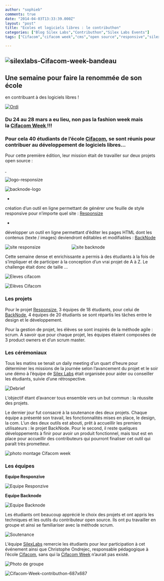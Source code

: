 ```yaml
---
author: "sophieb"
comments: true
date: "2014-04-03T13:33:39.000Z"
layout: "post"
title: "Ecoles et logiciels libres : le contributhon"
categories: ["Blog Silex Labs","Contributhon","Silex Labs Events"]
tags: ["Cifacom","cifacom week","cms","open source","responsive","silex labs"]

---
```

## ![silexlabs-Cifacom-week-bandeau](https://www.silexlabs.org/wp-content/uploads/2014/03/silexlabs-Cifacom-week-bandeau.png)




##




## Une semaine pour faire la renommée de son école
en contribuant à des logiciels libres !




[![Ordi ](https://www.silexlabs.org/wp-content/uploads/2014/04/ecran.jpg)](https://www.silexlabs.org/wp-content/uploads/2014/04/ecran.jpg)





### Du 24 au 28 mars a eu lieu, non pas la fashion week mais la [Cifacom Week ](https://www.silexlabs.org/201551/the-blog/blog-silex-labs/sl-events/cifacom-week-40-etudiants-pour-creer-2-projets-open-source-en-1-semaine/)!!!




### Pour cela 40 étudiants de l’école [Cifacom](http://www.cifacom.com/), se sont réunis pour contribuer au développement de logiciels libres…




Pour cette première édition, leur mission était de travailler sur deux projets open source :




[ ](https://www.silexlabs.org/wp-content/uploads/2014/04/Capture-d’écran-2014-04-01-à-11.44.50.png)




![logo-responsize](https://www.silexlabs.org/wp-content/uploads/2014/04/logo-responsize.png)




![backnode-logo](https://www.silexlabs.org/wp-content/uploads/2014/04/backnode-logo.jpeg)







  *


création d’un outil en ligne permettant de générer une feuille de style responsive pour n’importe quel site : [Responsize](http://www.responsize.org/)







  *


développer un outil en ligne permettant d’éditer les pages HTML dont les contenus (texte / images) deviendront éditables et modifiables : [BackNode](http://www.backnode.io/)





![site responsize](https://www.silexlabs.org/wp-content/uploads/2014/04/Responsize-201x687.png)                          ![site backnode](https://www.silexlabs.org/wp-content/uploads/2014/04/Backnode-292x687.png)

Cette semaine dense et enrichissante a permis à des étudiants à la fois de s’impliquer et de participer à la conception d’un vrai projet de A à Z. Le challenge était donc de taille …

![Eleves cifacom](https://www.silexlabs.org/wp-content/uploads/2014/04/bloc-groupe-687x164.jpg)

![Elèves Cifacom](https://www.silexlabs.org/wp-content/uploads/2014/04/bloc-eleves-687x199.jpg)


### **Les projets**




Pour le projet [Responsize](http://www.responsize.org/), 3 équipes de 18 étudiants, pour celui de [BackNode](http://www.backnode.io/), 4 équipes de 20 étudiants se sont répartis les tâches entre le design et le développement.




Pour la gestion de projet, les élèves se sont inspirés de la méthode agile : scrum. A savoir que pour chaque projet, les équipes étaient composées de 3 product owners et d’un scrum master.





### **Les cérémoniaux**




Tous les matins se tenait un daily meeting d’un quart d’heure pour déterminer les missions de la journée selon l’avancement du projet et le soir une démo à l’équipe de [Silex Labs](https://www.silexlabs.org/) était organisée pour aider ou conseiller les étudiants, suivie d’une rétrospective.




![Debrief](https://www.silexlabs.org/wp-content/uploads/2014/04/bloc-debreif-687x460.jpg)




L’objectif étant d’avancer tous ensemble vers un but commun : la réussite des projets.




Le dernier jour fut consacré à la soutenance des deux projets. Chaque équipe a présenté son travail, les fonctionnalités mises en place, le design, la com. L’un des deux outils est abouti, prêt à accueillir les premiers utilisateurs : le projet BackNode. Pour le second, il reste quelques développements à finir pour avoir un produit fonctionnel, mais tout est en place pour accueillir des contributeurs qui pourront finaliser cet outil qui paraît très prometteur.




![photo montage Cifacom week](https://www.silexlabs.org/wp-content/uploads/2014/04/photo-montage-Cifacom-week-687x687.jpg)





### **Les équipes**




**Equipe Responzive**




![Equipe Responzive](https://www.silexlabs.org/wp-content/uploads/2014/04/bloc-responzive-300x177.jpg)




**Equipe Backnode**




![Equipe Backnode](https://www.silexlabs.org/wp-content/uploads/2014/04/bloc-backnode-300x300.jpg)




Les étudiants ont beaucoup apprécié le choix des projets et ont appris les techniques et les outils du contributeur open source. Ils ont pu travailler en groupe et ainsi se familiariser avec la méthode scrum.




![Soutenance](https://www.silexlabs.org/wp-content/uploads/2014/04/img15-300x226.jpg)




L’équipe [SilexLabs](https://www.silexlabs.org/) remercie les étudiants pour leur participation à cet événement ainsi que Christophe Ondrejec, responsable pédagogique à l’école [Cifacom](http://www.cifacom.com/), sans qui la [Cifacom Week](https://www.silexlabs.org/201551/the-blog/blog-silex-labs/sl-events/cifacom-week-40-etudiants-pour-creer-2-projets-open-source-en-1-semaine/) n’aurait pas existé.




![Photo de groupe](https://www.silexlabs.org/wp-content/uploads/2014/04/Photo-de-groupe-687x414.jpg)




![Cifacom-Week-contributhon-687x687](https://www.silexlabs.org/wp-content/uploads/2014/04/Cifacom-Week-contributhon-687x687.jpg)


